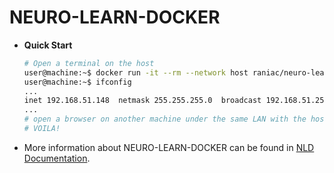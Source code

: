 # NEURO-LEARN-DOCKER

- **Quick Start**
  ```bash
  # Open a terminal on the host
  user@machine:~$ docker run -it --rm --network host raniac/neuro-learn-docker:dev
  user@machine:~$ ifconfig
  ...
  inet 192.168.51.148  netmask 255.255.255.0  broadcast 192.168.51.255
  ...
  # open a browser on another machine under the same LAN with the host and type the address '192.168.51.148'.
  # VOILA!
  ```
- More information about NEURO-LEARN-DOCKER can be found in [NLD Documentation](https://github.com/Raniac/NEURO-LEARN-DOCKER/wiki).

